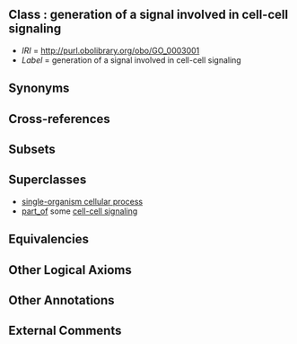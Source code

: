 
## Class : generation of a signal involved in cell-cell signaling

 * *IRI* = http://purl.obolibrary.org/obo/GO_0003001
 * *Label* = generation of a signal involved in cell-cell signaling

## Synonyms


## Cross-references


## Subsets


## Superclasses

 * [single-organism cellular process](../../GO/63/GO_0044763.md)
 * [part_of](../../BFO/50/BFO_0000050.md) some [cell-cell signaling](../../GO/67/GO_0007267.md)

## Equivalencies


## Other Logical Axioms


## Other Annotations


## External Comments

